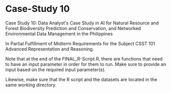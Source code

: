 # Case-Study 10
Case Study 10: Data Analyst's Case Study in AI for Natural Resource and Forest Biodiversity Prediction and Conservation, and Networked Environmental Data Management in the Philippines

In Partial Fulfillment of Midterm Requirements for the Subject CSST 101 Advanced Representation and Reasoning.

Note that at the end of the FINAL_R-Script.R, there are functions that need to have an input parameter in order for them to run. Make sure to provide an input based on the required input parameter(s).

Likewise, make sure that the R script and the datasets are located in the same working directory.
